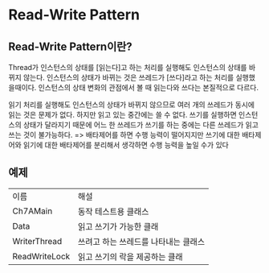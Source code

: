 # Read-Write Pattern

## Read-Write Pattern이란?

Thread가 인스턴스의 상태를  [읽는다]고 하는 처리를 실행해도 인스턴스의 상태를 바뀌지 않는다.
인스턴스의 상태가 바뀌는 것은 쓰레드가 [쓰다]라고 하는 처리를 실행했을때이다.
인스턴스의 상태 변화의 관점에서 볼 때 읽는다와 쓰다는 본질적으로 다르다.

읽기 처리를 실행해도 인스턴스의 상태가 바뀌지 않으므로 여러 개의 쓰레드가
동시에 읽는 것은 문제가 없다. 하지만 읽고 있는 중간에는 쓸 수 없다.
쓰기를 실행하면 인스턴스의 상태가 달라지기 때문에 어느 한 쓰레드가 쓰기를
하는 중에는 다른 쓰레드가 읽고 쓰는 것이 불가능하다.
=> 배타제어를 하면 수행 능력이 떨어지지만 쓰기에 대한 배타제어와 읽기에 
대한 배타제어를 분리해서 생각하면 수행 능력을 높일 수가 있다

## 예제

<table>
	<tr>
		<td>이름</td>
		<td>해설</td>
	</tr>
	<tr>
		<td>Ch7AMain</td>
		<td>동작 테스트용 클래스</td>
	</tr>
	<tr>
		<td>Data</td>
		<td>읽고 쓰기가 가능한 클래</td>
	</tr>
	<tr>
		<td>WriterThread</td>
		<td>쓰려고 하는 쓰레드를 나타내는 클래스</td>
	</tr>
	<tr>
		<td>ReadWriteLock</td>
		<td>읽고 쓰기의 락을 제공하는 클래</td>
	</tr>
</table>

